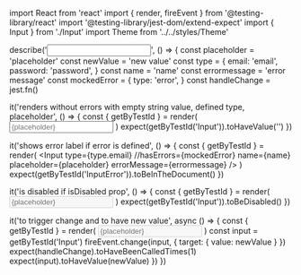 import React from 'react'
import { render, fireEvent } from '@testing-library/react'
import '@testing-library/jest-dom/extend-expect'
import { Input } from './Input'
import Theme from '../../styles/Theme'

describe('<Input/>', () => {
const placeholder = 'placeholder'
const newValue = 'new value'
const type = {
email: 'email',
password: 'password',
}
const name = 'name'
const errormessage = 'error message'
const mockedError = {
type: 'error',
}
const handleChange = jest.fn()

it('renders without errors with empty string value, defined type, placeholder', () => {
const { getByTestId } = render(
<Theme>
<Input
          type={type.email}
          name={name}
          placeholder={placeholder}
          errorMessage={errormessage}
        />
</Theme>
)
expect(getByTestId('Input')).toHaveValue('')
})

it('shows error label if error is defined', () => {
const { getByTestId } = render(
<Theme>
<Input
type={type.email}
//hasErrors={mockedError}
name={name}
placeholder={placeholder}
errorMessage={errormessage}
/>
</Theme>
)
expect(getByTestId('InputError')).toBeInTheDocument()
})

it('is disabled if isDisabled prop', () => {
const { getByTestId } = render(
<Theme>
<Input
          type={type.email}
          disabled
          name={name}
          placeholder={placeholder}
          errorMessage={errormessage}
        />
</Theme>
)
expect(getByTestId('Input')).toBeDisabled()
})

it('to trigger change and to have new value', async () => {
const { getByTestId } = render(
<Theme>
<Input
          type={type.email}
          disabled
          name={name}
          placeholder={placeholder}
          errorMessage={errormessage}
          handleChange={handleChange}
        />
</Theme>
)
const input = getByTestId('Input')
fireEvent.change(input, { target: { value: newValue } })
expect(handleChange).toHaveBeenCalledTimes(1)
expect(input).toHaveValue(newValue)
})
})
